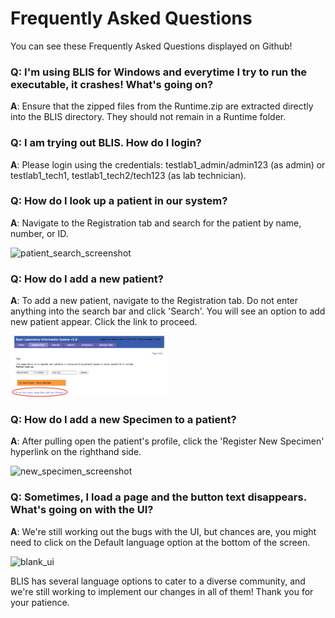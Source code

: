 # Frequently Asked Questions

You can see these Frequently Asked Questions displayed on Github!

### Q: I'm using BLIS for Windows and everytime I try to run the executable, it crashes! What's going on?
<b>A</b>: Ensure that the zipped files from the Runtime.zip are extracted directly into the BLIS directory. They should not remain in a Runtime folder.

### Q: I am trying out BLIS. How do I login?
<b>A</b>: Please login using the credentials: testlab1_admin/admin123 (as admin) or testlab1_tech1, testlab1_tech2/tech123 (as lab technician).

### Q: How do I look up a patient in our system?
<b>A</b>: Navigate to the Registration tab and search for the patient by name, number, or ID.

![patient_search_screenshot](images/patient_search.jpg) 

### Q: How do I add a new patient?
<b>A</b>: To add a new patient, navigate to the Registration tab. Do not enter anything into the search bar and click 'Search'. You will see an option to add new patient appear. Click the link to proceed.

<img src="../images/faq/add_patient.png" width="50%"/> 

### Q: How do I add a new Specimen to a patient?
<b>A</b>: After pulling open the patient's profile, click the 'Register New Specimen' hyperlink on the righthand side.

![new_specimen_screenshot](images/patient_profile.png)

### Q: Sometimes, I load a page and the button text disappears. What's going on with the UI?

<b>A</b>: We're still working out the bugs with the UI, but chances are, you might need to click on the Default language option at the bottom of the screen.

![blank_ui](images/blank_ui.png)

BLIS has several language options to cater to a diverse community, and we're still working to implement our changes in all of them! Thank you for your patience.
